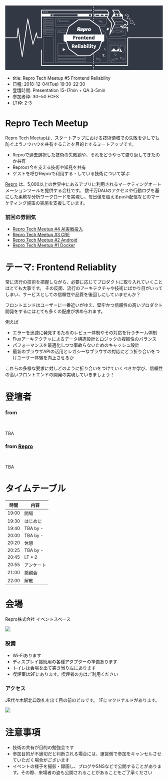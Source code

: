![](/meetups/5/images/banner.png)

- title: Repro Tech Meetup #5 Frontend Reliability
- 日程: 2018-12-04(Tue) 19:30-22:30
- 登壇時間: Presentation 15-17min + QA 3-5min
- 参加者枠: 30~50 FCFS
- LT枠: 2-3

# Repro Tech Meetup

Repro Tech Meetupは、スタートアップにおける技術領域での失敗を少しでも防ぐようノウハウを共有することを目的とするミートアップです。

- Reproで過去選択した技術の失敗談や、それをどうやって盛り返してきたのか共有
- Reproの今を支える技術や知見を共有
- ゲストを呼びReproで利用する・している技術について学ぶ

[Repro](https://repro.io) は、5,000以上の世界中にあるアプリに利用されるマーケティングオートメーションツールを提供する会社です。
数千万DAUのアクセスや行動ログを基にした柔軟な分析ワークロードを実現し、毎日億を超えるpush配信などのマーケティング施策の実施を支援しています。

### 前回の雰囲気

- [Repro Tech Meetup #4 AI実戦投入]()
- [Repro Tech Meetup #3 CRE](https://togetter.com/li/1272696)
- [Repro Tech Meetup #2 Android](https://togetter.com/li/1261085)
- [Repro Tech Meetup #1 Docker](https://togetter.com/li/1251270)

# テーマ: Frontend Reliablity

常に流行の技術を把握しながら、必要に応じてプロダクトに取り入れていくことはとても大事です。
その反面、流行のアーキテクチャや技術にばかり目がいってしまい、サービスとしての信頼性や品質を後回しにしていませんか？

フロントエンドはユーザーに一番近いがゆえ、堅牢かつ信頼性の高いプロダクト開発をするにはとても多くの配慮が求められます。

例えば

- エラーを迅速に発見するためのレビュー体制やその対応を行うチーム体制
- Fluxアーキテクチャによるデータ構造設計とロジックの複雑性のバランス
- パフォーマンスを最適化しつつ事故らないためのキャッシュ設計
- 最新のブラウザAPIの活用とレガシーなブラウザの対応にどう折り合いをつけユーザー体験を向上させるか

これらの多様な要求に対しどのように折り合いをつけていくべきか学び、信頼性の高いフロントエンドの開発の実現していきましょう！

# 登壇者

### []() from []()

![]()

TBA

### [](https://twitter.com/) from [Repro](https://repro.io)

![]()

TBA

# タイムテーブル

時間  | 内容
---   | ---
19:00 | 開場
19:30 | はじめに
19:40 | TBA by -
20:00 | TBA by -
20:20 | 休憩
20:25 | TBA by -
20:45 | LT * 2
20:55 | アンケート
21:00 | 懇親会
22:00 | 解散

# 会場

Repro株式会社 イベントスペース

![](https://github.com/reproio/repro-tech-meetup/blob/master/assets/images/repro-event-space.png?raw=true)

### 設備

- Wi-Fiあります
- ディスプレイ接続用の各種アダプターの準備あります
- トイレは会場を出て突き当り左にあります
- 喫煙室は9Fにあります。喫煙者の方はご利用ください

### アクセス

JR代々木駅北口改札を出て目の前のビルです。
1Fにマクドナルドがあります。

![](https://github.com/reproio/repro-tech-meetup/blob/master/assets/images/repro-access-1.png?raw=true)

# 注意事項

- 技術の共有が目的の勉強会です
- 参加目的が不適切だと判断される場合には、運営側で参加をキャンセルさせていただく場合がございます
- イベントの様子を撮影・録画し、ブログやSNSなどで公開することがあります。その際、来場者の姿も公開されることがあることをご了承ください
